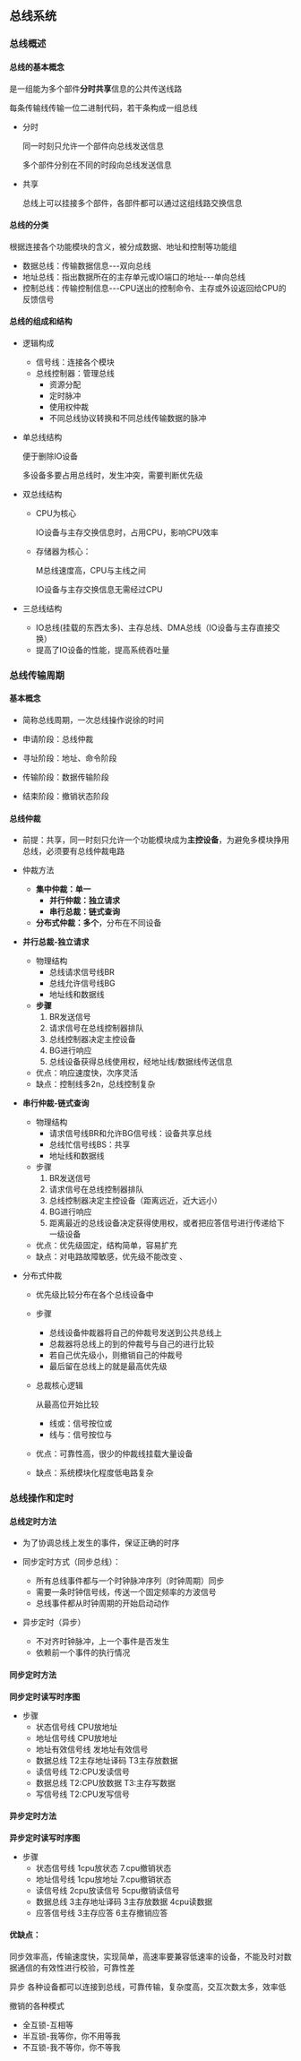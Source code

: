 ## 总线系统

### 总线概述

#### 总线的基本概念

是一组能为多个部件**分时共享**信息的公共传送线路

每条传输线传输一位二进制代码，若干条构成一组总线

- 分时

  同一时刻只允许一个部件向总线发送信息

  多个部件分别在不同的时段向总线发送信息

- 共享

  总线上可以挂接多个部件，各部件都可以通过这组线路交换信息

#### 总线的分类

根据连接各个功能模块的含义，被分成数据、地址和控制等功能组

- 数据总线：传输数据信息---双向总线
- 地址总线：指出数据所在的主存单元或IO端口的地址---单向总线
- 控制总线：传输控制信息---CPU送出的控制命令、主存或外设返回给CPU的反馈信号 

#### 总线的组成和结构

- 逻辑构成

  - 信号线：连接各个模块
  - 总线控制器：管理总线
    - 资源分配
    - 定时脉冲
    - 使用权仲裁
    - 不同总线协议转换和不同总线传输数据的脉冲

- 单总线结构

  便于删除IO设备

  多设备多要占用总线时，发生冲突，需要判断优先级

- 双总线结构

  - CPU为核心

    IO设备与主存交换信息时，占用CPU，影响CPU效率

  - 存储器为核心：

    M总线速度高，CPU与主线之间

    IO设备与主存交换信息无需经过CPU

- 三总线结构

  - IO总线(挂载的东西太多)、主存总线、DMA总线（IO设备与主存直接交换）
  - 提高了IO设备的性能，提高系统吞吐量

### 总线传输周期

#### 基本概念

- 简称总线周期，一次总线操作说徐的时间

- 申请阶段：总线仲裁
- 寻址阶段：地址、命令阶段
- 传输阶段：数据传输阶段

- 结束阶段：撤销状态阶段

#### 总线仲裁

- 前提：共享，同一时刻只允许一个功能模块成为**主控设备**，为避免多模块挣用总线，必须要有总线仲裁电路

- 仲裁方法

  - **集中仲裁：单一**
    - **并行仲裁：独立请求**
    - **串行总裁：链式查询**
  - **分布式仲裁：多个**，分布在不同设备

- **并行总裁-独立请求**

  - 物理结构
    - 总线请求信号线BR
    - 总线允许信号线BG
    - 地址线和数据线
  - **步骤**
    1. BR发送信号
    2. 请求信号在总线控制器排队
    3. 总线控制器决定主控设备
    4. BG进行响应
    5. 总线设备获得总线使用权，经地址线/数据线传送信息
  - 优点：响应速度快，次序灵活
  - 缺点：控制线多2n，总线控制复杂

- **串行仲裁-链式查询**

  - 物理结构
    - 请求信号线BR和允许BG信号线：设备共享总线
    - 总线忙信号线BS：共享
    - 地址线和数据线
  - 步骤
    1. BR发送信号
    2. 请求信号在总线控制器排队
    3. 总线控制器决定主控设备（距离远近，近大远小）
    4. BG进行响应
    5. 距离最近的总线设备决定获得使用权，或者把应答信号进行传递给下一级设备
  - 优点：优先级固定，结构简单，容易扩充
  - 缺点：对电路故障敏感，优先级不能改变 、

- 分布式仲裁

  - 优先级比较分布在各个总线设备中

  - 步骤

    - 总线设备仲裁器将自己的仲裁号发送到公共总线上
    - 总裁器将总线上的到的仲裁号与自己的进行比较
    - 若自己优先级小，则撤销自己的仲裁号
    - 最后留在总线上的就是最高优先级

  - 总裁核心逻辑

    从最高位开始比较

    - 线或：信号按位或
    - 线与：信号按位与

  - 优点：可靠性高，很少的仲裁线挂载大量设备

  - 缺点：系统模块化程度低电路复杂

### 总线操作和定时

#### 总线定时方法

- 为了协调总线上发生的事件，保证正确的时序

- 同步定时方式（同步总线）：
  - 所有总线事件都与一个时钟脉冲序列（时钟周期）同步
  - 需要一条时钟信号线，传送一个固定频率的方波信号
  - 总线事件都从时钟周期的开始启动动作

- 异步定时（异步）
  - 不对齐时钟脉冲，上一个事件是否发生
  - 依赖前一个事件的执行情况

#### 同步定时方法

**同步定时读写时序图**

- 步骤
  - 状态信号线 CPU放地址 
  - 地址信号线 CPU放地址
  - 地址有效信号线 发地址有效信号
  - 数据总线 T2主存地址译码 T3主存放数据
  - 读信号线 T2:CPU发读信号
  - 数据总线 T2:CPU放数据 T3:主存写数据
  - 写信号线 T2:CPU发写信号

#### 异步定时方法

**异步定时读写时序图**

- 步骤
  - 状态信号线 1cpu放状态 7.cpu撤销状态
  - 地址信号线 1cpu放地址 7.cpu撤销状态
  - 读信号线     2cpu放读信号 5cpu撤销读信号
  - 数据总线     3主存地址译码 3主存放数据 4cpu读数据
  - 应答信号线 3主存应答 6主存撤销应答

#### 优缺点：

同步效率高，传输速度快，实现简单，高速率要兼容低速率的设备，不能及时对数据通信的有效性进行校验，可靠性差

异步 各种设备都可以连接到总线，可靠传输，复杂度高，交互次数太多，效率低

撤销的各种模式

- 全互锁-互相等
- 半互锁-我等你，你不用等我
- 不互锁-我不等你，你不等我